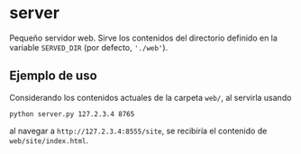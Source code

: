 # server

Pequeño servidor web. Sirve los contenidos del directorio definido en la variable `SERVED_DIR` (por defecto, `'./web'`).

## Ejemplo de uso

Considerando los contenidos actuales de la carpeta `web/`, al servirla usando

```
python server.py 127.2.3.4 8765
```

al navegar a `http://127.2.3.4:8555/site`, se recibiría el contenido de `web/site/index.html`.
